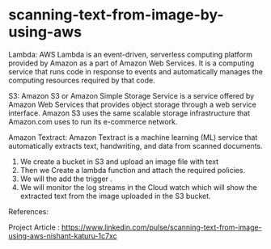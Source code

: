 # scanning-text-from-image-by-using-aws

Lambda: AWS Lambda is an event-driven, serverless computing platform provided by Amazon as a part of Amazon Web Services. It is a computing service that runs code in response to events and automatically manages the computing resources required by that code.

S3: Amazon S3 or Amazon Simple Storage Service is a service offered by Amazon Web Services that provides object storage through a web service interface. Amazon S3 uses the same scalable storage infrastructure that Amazon.com uses to run its e-commerce network.

Amazon Textract: Amazon Textract is a machine learning (ML) service that automatically extracts text, handwriting, and data from scanned documents.

1. We create a bucket in S3 and upload an image file with text
2. Then we Create a lambda function and attach the required policies.
3. We will the add the trigger .
4. We will monitor the log streams in the Cloud watch which will show the extracted text from the image uploaded in the S3 bucket.

References:

Project Article : https://www.linkedin.com/pulse/scanning-text-from-image-using-aws-nishant-katuru-1c7xc
